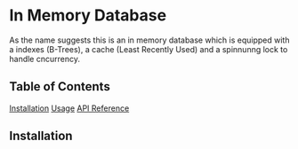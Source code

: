 # In Memory Database

As the name suggests this is an in memory database which is equipped with a indexes (B-Trees), a cache (Least Recently Used) and a spinnunng lock to handle cncurrency.

## Table of Contents

[Installation](#installation)
[Usage](#usage)
[API Reference](#api_reference)

## Installation 
